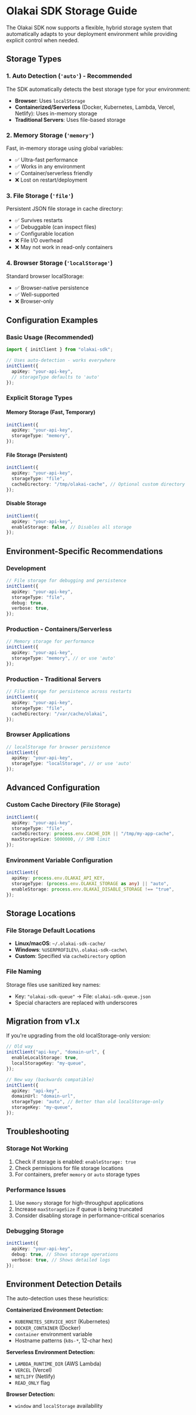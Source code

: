 # Olakai SDK Storage Guide

The Olakai SDK now supports a flexible, hybrid storage system that automatically adapts to your deployment environment while providing explicit control when needed.

## Storage Types

### 1. Auto Detection (`'auto'`) - **Recommended**

The SDK automatically detects the best storage type for your environment:

- **Browser**: Uses `localStorage`
- **Containerized/Serverless** (Docker, Kubernetes, Lambda, Vercel, Netlify): Uses in-memory storage
- **Traditional Servers**: Uses file-based storage

### 2. Memory Storage (`'memory'`)

Fast, in-memory storage using global variables:

- ✅ Ultra-fast performance
- ✅ Works in any environment
- ✅ Container/serverless friendly
- ❌ Lost on restart/deployment

### 3. File Storage (`'file'`)

Persistent JSON file storage in cache directory:

- ✅ Survives restarts
- ✅ Debuggable (can inspect files)
- ✅ Configurable location
- ❌ File I/O overhead
- ❌ May not work in read-only containers

### 4. Browser Storage (`'localStorage'`)

Standard browser localStorage:

- ✅ Browser-native persistence
- ✅ Well-supported
- ❌ Browser-only

## Configuration Examples

### Basic Usage (Recommended)

```typescript
import { initClient } from "olakai-sdk";

// Uses auto-detection - works everywhere
initClient({
  apiKey: "your-api-key",
  // storageType defaults to 'auto'
});
```

### Explicit Storage Types

#### Memory Storage (Fast, Temporary)

```typescript
initClient({
  apiKey: "your-api-key",
  storageType: "memory",
});
```

#### File Storage (Persistent)

```typescript
initClient({
  apiKey: "your-api-key",
  storageType: "file",
  cacheDirectory: "/tmp/olakai-cache", // Optional custom directory
});
```

#### Disable Storage

```typescript
initClient({
  apiKey: "your-api-key",
  enableStorage: false, // Disables all storage
});
```

## Environment-Specific Recommendations

### Development

```typescript
// File storage for debugging and persistence
initClient({
  apiKey: "your-api-key",
  storageType: "file",
  debug: true,
  verbose: true,
});
```

### Production - Containers/Serverless

```typescript
// Memory storage for performance
initClient({
  apiKey: "your-api-key",
  storageType: "memory", // or use 'auto'
});
```

### Production - Traditional Servers

```typescript
// File storage for persistence across restarts
initClient({
  apiKey: "your-api-key",
  storageType: "file",
  cacheDirectory: "/var/cache/olakai",
});
```

### Browser Applications

```typescript
// localStorage for browser persistence
initClient({
  apiKey: "your-api-key",
  storageType: "localStorage", // or use 'auto'
});
```

## Advanced Configuration

### Custom Cache Directory (File Storage)

```typescript
initClient({
  apiKey: "your-api-key",
  storageType: "file",
  cacheDirectory: process.env.CACHE_DIR || "/tmp/my-app-cache",
  maxStorageSize: 5000000, // 5MB limit
});
```

### Environment Variable Configuration

```typescript
initClient({
  apiKey: process.env.OLAKAI_API_KEY,
  storageType: (process.env.OLAKAI_STORAGE as any) || "auto",
  enableStorage: process.env.OLAKAI_DISABLE_STORAGE !== "true",
});
```

## Storage Locations

### File Storage Default Locations

- **Linux/macOS**: `~/.olakai-sdk-cache/`
- **Windows**: `%USERPROFILE%\.olakai-sdk-cache\`
- **Custom**: Specified via `cacheDirectory` option

### File Naming

Storage files use sanitized key names:

- Key: `"olakai-sdk-queue"` → File: `olakai-sdk-queue.json`
- Special characters are replaced with underscores

## Migration from v1.x

If you're upgrading from the old localStorage-only version:

```typescript
// Old way
initClient("api-key", "domain-url", {
  enableLocalStorage: true,
  localStorageKey: "my-queue",
});

// New way (backwards compatible)
initClient({
  apiKey: "api-key",
  domainUrl: "domain-url",
  storageType: "auto", // Better than old localStorage-only
  storageKey: "my-queue",
});
```

## Troubleshooting

### Storage Not Working

1. Check if storage is enabled: `enableStorage: true`
2. Check permissions for file storage locations
3. For containers, prefer `memory` or `auto` storage types

### Performance Issues

1. Use `memory` storage for high-throughput applications
2. Increase `maxStorageSize` if queue is being truncated
3. Consider disabling storage in performance-critical scenarios

### Debugging Storage

```typescript
initClient({
  apiKey: "your-api-key",
  debug: true, // Shows storage operations
  verbose: true, // Shows detailed logs
});
```

## Environment Detection Details

The auto-detection uses these heuristics:

**Containerized Environment Detection:**

- `KUBERNETES_SERVICE_HOST` (Kubernetes)
- `DOCKER_CONTAINER` (Docker)
- `container` environment variable
- Hostname patterns (`k8s-*`, 12-char hex)

**Serverless Environment Detection:**

- `LAMBDA_RUNTIME_DIR` (AWS Lambda)
- `VERCEL` (Vercel)
- `NETLIFY` (Netlify)
- `READ_ONLY` flag

**Browser Detection:**

- `window` and `localStorage` availability
